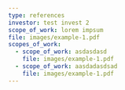 ```yaml
---
type: references
investor: test invest 2
scope_of_work: lorem impsum
file: images/example-1.pdf
scopes_of_work:
  - scope_of_work: asdasdasd
    file: images/example-1.pdf
  - scope_of_work: aasdadasdsad
    file: images/example-1.pdf
---
```

